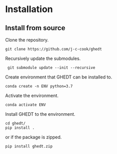 # Installation

## Install from source
Clone the repository.
```angular2html
git clone https://github.com/j-c-cook/ghedt
```
Recursively update the submodules.
```angular2html
 git submodule update --init --recursive
```
Create environment that GHEDT can be installed to. 
```angular2html
conda create -n ENV python=3.7
```
Activate the environment. 
```angular2html
conda activate ENV
```
Install GHEDT to the environment.
```angular2html
cd ghedt/
pip install .
```
or if the package is zipped. 
```angular2html
pip install ghedt.zip
```